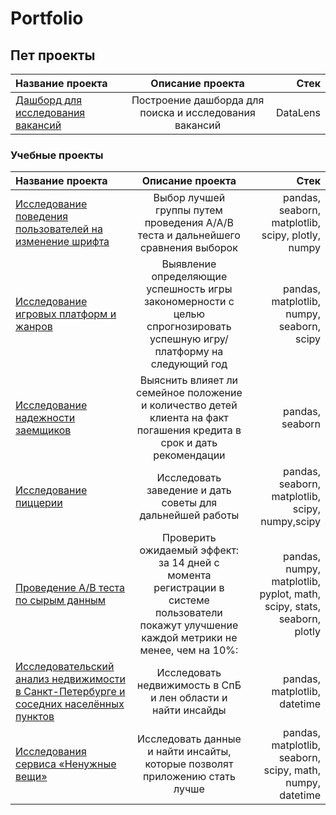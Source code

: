 # Portfolio
## Пет проекты
| Название проекта  | Описание проекта  | Стек |
|:------------- |:---------------:| -------------:|
| [Дашборд для исcледования вакансий](https://github.com/Rindikt/Portfolio/tree/main/Vacancies%20dashboard)| Построение дашборда для поиска и исследования вакансий | DataLens |

### Учебные проекты
| Название проекта  | Описание проекта  | Стек |
|:------------- |:---------------:| -------------:|
|  [Исследование поведения пользователей на изменение шрифта](https://github.com/Rindikt/Portfolio/blob/main/A-A-B_test_mobile_app_font/A-A-B_test_mobile_app_font.ipynb) |  Выбор лучшей группы путем проведения А/А/В теста и дальнейшего сравнения выборок |pandas, seaborn, matplotlib, scipy, plotly, numpy  |
| [Исследование игровых платформ и жанров](https://github.com/Rindikt/Portfolio/blob/main/Gaming_platform_research/Gaming_platform_research.ipynb)      |  Выявление определяющие успешность игры закономерности  с целью спрогнозировать успешную игру/платформу на следующий год    |pandas, matplotlib, numpy, seaborn, scipy    |
| [Исследование надежности заемщиков](https://github.com/Rindikt/Portfolio/blob/main/Research_about_borrowers/Research_about_borrowers.ipynb) | Выяснить влияет ли семейное положение и количество детей клиента на факт погашения кредита в срок и дать рекомендации  |  pandas, seaborn  |
|  [Исследование пиццерии](https://github.com/Rindikt/Portfolio/blob/main/Pizzeria_analysis/Pizzeria-analysis.ipynb) | Иcследовать заведение и дать советы для дальнейшей работы | pandas, seaborn, matplotlib, scipy, numpy,scipy |
| [Проведение A/B теста по сырым данным](https://github.com/Rindikt/Portfolio/blob/main/Raw_data_A-B_test/Raw_data_A-B_test.ipynb)| Проверить ожидаемый эффект: за 14 дней с момента регистрации в системе пользователи покажут улучшение каждой метрики не менее, чем на 10%: | pandas, numpy, matplotlib, pyplot, math, scipy, stats, seaborn, plotly |
| [Исследовательский анализ недвижимости в Санкт-Петербурге и соседних населённых пунктов](https://github.com/Rindikt/Portfolio/blob/main/Real%20estate%20market%20research/real%20estate%20market%20research.ipynb)| Исcледовать недвижимость в СпБ и лен области и найти инсайды | pandas, matplotlib, datetime |
| [Исследования сервиса «Ненужные вещи»](https://github.com/Rindikt/Portfolio/blob/main/Research%20service%20Unnecessary%20things/unnecessary_things.ipynb)|Исследовать данные и найти инсайты, которые позволят приложению стать  лучше|pandas, matplotlib, seaborn, scipy, math, numpy, datetime|


